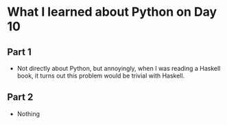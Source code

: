 # What I learned about Python on Day 10

## Part 1
- Not directly about Python, but annoyingly, when I was reading a Haskell book, it turns out this problem would be trivial with Haskell.


## Part 2
- Nothing